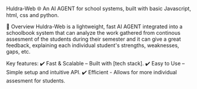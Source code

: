 Huldra-Web 🌐
An AI AGENT for school systems, built with basic Javascript, html, css and python.

📌 Overview
Huldra-Web is a lightweight, fast AI AGENT integrated into a schoolbook system that
can analyze the work gathered from continous assesment of the students during their semester
and it can give a great feedback, explaining each individual student's strengths, weaknesses, gaps, etc.

Key features:
✔️ Fast & Scalable – Built with [tech stack].
✔️ Easy to Use – Simple setup and intuitive API.
✔️ Efficient - Allows for more individual assesment for students.
